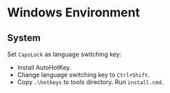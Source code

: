 # Windows Environment

## System

Set `CapsLock` as language switching key:

- Install AutoHotKey.
- Change language switching key to `Ctrl+Shift`.
- Copy `.\hotkeys` to tools directory. Run `install.cmd`.
